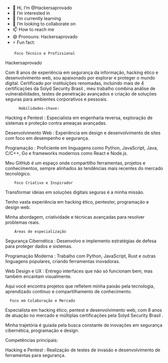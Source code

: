- 👋 Hi, I’m @Hackersaprovado
- 👀 I’m interested in 
- 🌱 I’m currently learning
- 💞️ I’m looking to collaborate on
- 📫 How to reach me
- 😄 Pronouns: Hackersaprovado
- ⚡ Fun fact: 

<!---
https://facebook.com/hackersaprovado is a ✨ special ✨ repository because its `README.md` (this file) appears on your GitHub profile.
You can click the Preview link to take a look at your changes.
--->
        Foco Técnico e Profissional

Hackersaprovado

Com 8 anos de experiência em segurança da informação, hacking ético e desenvolvimento web, sou apaixonado por explorar e proteger o mundo digital. Certificado por instituições renomadas, incluindo mais de 4 certificações da Solyd Security Brasil , meu trabalho combina análise de vulnerabilidades, testes de penetração avançados e criação de soluções seguras para ambientes corporativos e pessoais.

          Habilidades-chave:

Hacking e Pentest : Especialista em engenharia reversa, exploração de sistemas e proteção contra ameaças avançadas.

Desenvolvimento Web : Experiência em design e desenvolvimento de sites com foco em desempenho e segurança.

Programação : Proficiente em linguagens como Python, JavaScript, Java, C/C++, Go e frameworks modernos como React e Node.js.

Meu GitHub é um espaço onde compartilho ferramentas, projetos e conhecimentos, sempre alinhados às tendências mais recentes do mercado tecnológico.

        Foco Criativo e Inspirador

Transformar ideias em soluções digitais seguras é a minha missão.

Tenho vasta experiência em hacking ético, pentester, programação e design web.

Minha abordagem, criatividade e técnicas avançadas para resolver problemas reais.

        Áreas de especialização

Segurança Cibernética : Desenvolvo e implemento estratégias de defesa para proteger dados e sistemas.

Programação Moderna : Trabalho com Python, JavaScript, Rust e outras linguagens populares, criando ferramentas inovadoras.

Web Design e UX : Entrego interfaces que não só funcionam bem, mas também encantam visualmente.

Aqui você encontra projetos que refletem minha paixão pela tecnologia, aprendizado contínuo e compartilhamento de conhecimento.

      Foco em Colaboração e Mercado

Especialista em hacking ético, pentest e desenvolvimento web, com 8 anos de atuação no mercado e múltiplas certificações pela Solyd Security Brasil .

Minha trajetória é guiada pela busca constante de inovações em segurança cibernética, programação e design.

Competências principais:

Hacking e Pentest : Realização de testes de invasão e desenvolvimento de ferramentas para segurança.
